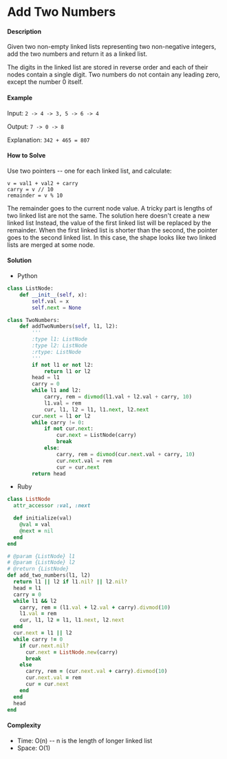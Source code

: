 # Add Two Numbers

#### Description

Given two non-empty linked lists representing two non-negative integers,
add the two numbers and return it as a linked list.

The digits in the linked list are stored in reverse order and each of
their nodes contain a single digit.
Two numbers do not contain any leading zero, except the number 0 itself.

#### Example
Input: `2 -> 4 -> 3, 5 -> 6 -> 4`

Output: `7 -> 0 -> 8`

Explanation: `342 + 465 = 807`

#### How to Solve

Use two pointers -- one for each linked list, and calculate:

```
v = val1 + val2 + carry
carry = v // 10
remainder = v % 10
```

The remainder goes to the current node value.
A tricky part is lengths of two linked list are not the same.
The solution here doesn't create a new linked list
Instead, the value of the first linked list will be replaced by the remainder.
When the first linked list is shorter than the second, the pointer
goes to the second linked list. In this case, the shape looks like two linked lists are merged at some node.

#### Solution
- Python

```python
class ListNode:
    def __init__(self, x):
        self.val = x
        self.next = None

class TwoNumbers:
    def addTwoNumbers(self, l1, l2):
        '''
        :type l1: ListNode
        :type l2: ListNode
        :rtype: ListNode
        '''
        if not l1 or not l2:
            return l1 or l2
        head = l1
        carry = 0
        while l1 and l2:
            carry, rem = divmod(l1.val + l2.val + carry, 10)
            l1.val = rem
            cur, l1, l2 = l1, l1.next, l2.next
        cur.next = l1 or l2
        while carry != 0:
            if not cur.next:
                cur.next = ListNode(carry)
                break
            else:
                carry, rem = divmod(cur.next.val + carry, 10)
                cur.next.val = rem
                cur = cur.next
        return head
```

- Ruby

```ruby
class ListNode
  attr_accessor :val, :next

  def initialize(val)
    @val = val
    @next = nil
  end
end

# @param {ListNode} l1
# @param {ListNode} l2
# @return {ListNode}
def add_two_numbers(l1, l2)
  return l1 || l2 if l1.nil? || l2.nil?
  head = l1
  carry = 0
  while l1 && l2
    carry, rem = (l1.val + l2.val + carry).divmod(10)
    l1.val = rem
    cur, l1, l2 = l1, l1.next, l2.next
  end
  cur.next = l1 || l2
  while carry != 0
    if cur.next.nil?
      cur.next = ListNode.new(carry)
      break
    else
      carry, rem = (cur.next.val + carry).divmod(10)
      cur.next.val = rem
      cur = cur.next
    end
  end
  head
end
```

#### Complexity
- Time: O(n) -- n is the length of longer linked list
- Space: O(1)
